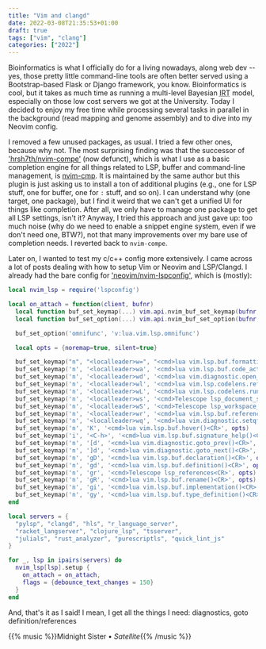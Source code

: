 ```yaml
---
title: "Vim and clangd"
date: 2022-03-08T21:35:53+01:00
draft: true
tags: ["vim", "clang"]
categories: ["2022"]
---
```


Bioinformatics is what I officially do for a living nowadays, along web dev -- yes, those pretty little command-line tools are often better served using a Bootstrap-based Flask or Django framework, you know. Bioinformatics is cool, but it takes as much time as running a multi-level Bayesian <abbr title="Item Response Theory">IRT</abbr> model, especially on those low cost servers we got at the University. Today I decided to enjoy my free time while processing several tasks in parallel in the background (read mapping and genome assembly) and to dive into my Neovim config.

I removed a few unused packages, as usual. I tried a few other ones, because why not. The most surprising finding was that the successor of ['hrsh7th/nvim-compe'] (now defunct), which is what I use as a basic completion engine for all things related to LSP, buffer and command-line management, is [nvim-cmp]. It is maintained by the same author but this plugin is just asking us to install a ton of additional plugins (e.g., one for LSP stuff, one for buffer, one for `:` stuff, and so on). I can understand why (one target, one package), but I find it weird that we can't get a unified UI for things like completion. After all, we only have to manage one package to get all LSP settings, isn't it? Anyway, I tried this approach and just gave up: too much noise (why do we need to enable a snippet engine system, even if we don't need one, BTW?), not that many improvements over my bare use of completion needs. I reverted back to `nvim-compe`.

Later on, I wanted to test my c/c++ config more extensively. I came across a lot of posts dealing with how to setup Vim or Neovim and LSP/Clangd. I already had the bare config for ['neovim/nvim-lspconfig'], which is (mostly):

```lua
local nvim_lsp = require('lspconfig')

local on_attach = function(client, bufnr)
  local function buf_set_keymap(...) vim.api.nvim_buf_set_keymap(bufnr, ...) end
  local function buf_set_option(...) vim.api.nvim_buf_set_option(bufnr, ...) end

  buf_set_option('omnifunc', 'v:lua.vim.lsp.omnifunc')

  local opts = {noremap=true, silent=true}

  buf_set_keymap("n", "<localleader>w=", "<cmd>lua vim.lsp.buf.formatting_sync(nil, 100)<CR>", opts)
  buf_set_keymap('n', '<localleader>wa', '<cmd>lua vim.lsp.buf.code_action()<CR>', opts)
  buf_set_keymap('n', '<localleader>wd', '<cmd>lua vim.diagnostic.open_float(buffer, {scope="line"})<CR>', opts)
  buf_set_keymap('n', '<localleader>wl', '<cmd>lua vim.lsp.codelens.refresh()<CR>', opts)
  buf_set_keymap('n', '<localleader>wL', '<cmd>lua vim.lsp.codelens.run()<CR>', opts)
  buf_set_keymap('n', '<localleader>ws', '<cmd>Telescope lsp_document_symbols<CR>', opts)
  buf_set_keymap('n', '<localleader>wS', '<cmd>Telescope lsp_workspace_symbols<CR>', opts)
  buf_set_keymap('n', '<localleader>wr', '<cmd>lua vim.lsp.buf.references()<CR>', opts)
  buf_set_keymap('n', '<localleader>wq', '<cmd>lua vim.diagnostic.setqflist()<CR>', opts)
  buf_set_keymap('n', 'K', '<cmd>lua vim.lsp.buf.hover()<CR>', opts)
  buf_set_keymap('i', '<C-h>', '<cmd>lua vim.lsp.buf.signature_help()<CR>', opts)
  buf_set_keymap('n', '[d', '<cmd>lua vim.diagnostic.goto_prev()<CR>', opts)
  buf_set_keymap('n', ']d', '<cmd>lua vim.diagnostic.goto_next()<CR>', opts)
  buf_set_keymap('n', 'gD', '<cmd>lua vim.lsp.buf.declaration()<CR>', opts)
  buf_set_keymap('n', 'gd', '<cmd>lua vim.lsp.buf.definition()<CR>', opts)
  buf_set_keymap('n', 'gr', '<cmd>Telescope lsp_references<CR>', opts)
  buf_set_keymap('n', 'gR', '<cmd>lua vim.lsp.buf.rename()<CR>', opts)
  buf_set_keymap('n', 'gi', '<cmd>lua vim.lsp.buf.implementation()<CR>', opts)
  buf_set_keymap('n', 'gy', '<cmd>lua vim.lsp.buf.type_definition()<CR>', opts)
end

local servers = {
  "pylsp", "clangd", "hls", "r_language_server",
  "racket_langserver", "clojure_lsp", "tsserver",
  "julials", "rust_analyzer", "purescriptls", "quick_lint_js"
}

for _, lsp in ipairs(servers) do
  nvim_lsp[lsp].setup {
    on_attach = on_attach,
    flags = {debounce_text_changes = 150}
  }
end
```

And, that's it as I said! I mean, I get all the things I need: diagnostics, goto definition/references

{{% music %}}Midnight Sister • _Satellite_{{% /music %}}

['hrsh7th/nvim-compe']: https://github.com/hrsh7th/nvim-compe
[nvim-cmp]: https://github.com/hrsh7th/nvim-cmp
['neovim/nvim-lspconfig']: https://github.com/neovim/nvim-lspconfig
